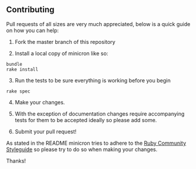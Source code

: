 Contributing
-------------

Pull requests of all sizes are very much appreciated, below is a quick guide on how you can help:

1. Fork the master branch of this repository

2. Install a local copy of minicron like so:

````
bundle
rake install
````

3. Run the tests to be sure everything is working before you begin

````
rake spec
````

4. Make your changes.

5. With the exception of documentation changes require accompanying tests for them to be accepted ideally so please add some.

6. Submit your pull request!

As stated in the README minicron tries to adhere to the [Ruby Community Styleguide](https://github.com/bbatsov/ruby-style-guide "Ruby Community Styleguide") so please try to do so when making your changes.

Thanks!
